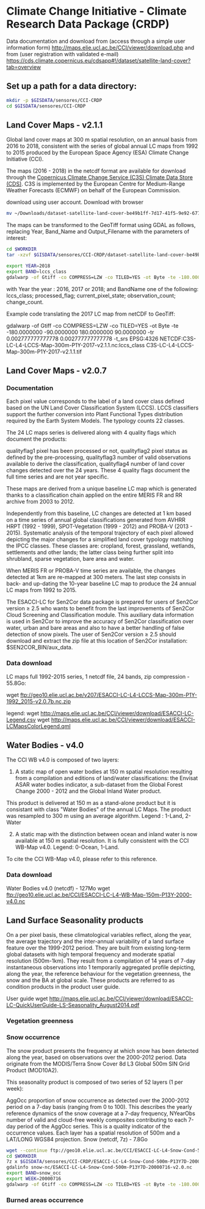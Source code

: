 # Climate Change Initiative - Climate Research Data Package (CRDP)

Data documentation and download from (access through a simple user information form)
http://maps.elie.ucl.ac.be/CCI/viewer/download.php
and from (user registration with validated e-mail)
https://cds.climate.copernicus.eu/cdsapp#!/dataset/satellite-land-cover?tab=overview

## Set up a path for a data directory:

```bash
mkdir -p $GISDATA/sensores/CCI-CRDP
cd $GISDATA/sensores/CCI-CRDP
```

## Land Cover Maps - v2.1.1

Global land cover maps at 300 m spatial resolution, on an annual basis from 2016 to 2018, consistent with the series of global annual LC maps from 1992 to 2015 produced by the European Space Agency (ESA) Climate Change Initiative (CCI).

The maps (2016 - 2018) in the netcdf format are available for download through the [Copernicus Climate Change Service (C3S) Climate Data Store (CDS)](https://cds.climate.copernicus.eu/cdsapp#!/dataset/satellite-land-cover?tab=overview). C3S is implemented by the European Centre for Medium-Range Weather Forecasts (ECMWF) on behalf of the European Commission.

download using user account. Download with browser
```sh
mv ~/Downloads/dataset-satellite-land-cover-be49b1ff-7d17-41f5-9e92-677789bc214b.tar.gz  $GISDATA/sensores/CCI-CRDP

```

The maps can be transformed to the GeoTiff format using GDAL as follows, replacing Year, Band_Name and Output_Filename with the parameters of interest:
```sh
cd $WORKDIR
tar -xzvf $GISDATA/sensores/CCI-CRDP/dataset-satellite-land-cover-be49b1ff-7d17-41f5-9e92-677789bc214b.tar.gz


```

```sh
export YEAR=2018
export BAND=lccs_class
gdalwarp -of Gtiff -co COMPRESS=LZW -co TILED=YES -ot Byte -te -180.0000000 -90.0000000 180.0000000 90.0000000 -tr 0.002777777777778 0.002777777777778 -t_srs EPSG:4326 NETCDF:C3S-LC-L4-LCCS-Map-300m-P1Y-${YEAR}-v2.1.1.nc:${BAND} CCI-LC-${YEAR}-${BAND}.tif
```
with Year the year : 2016, 2017 or 2018; and BandName one of the following: lccs_class; processed_flag; current_pixel_state; observation_count; change_count.

Example code translating the 2017 LC map from netCDF to GeoTiff:

gdalwarp -of Gtiff -co COMPRESS=LZW -co TILED=YES -ot Byte -te -180.0000000 -90.0000000 180.0000000 90.0000000 -tr 0.002777777777778 0.002777777777778 -t_srs EPSG:4326 NETCDF:C3S-LC-L4-LCCS-Map-300m-P1Y-2017-v2.1.1.nc:lccs_class C3S-LC-L4-LCCS-Map-300m-P1Y-2017-v2.1.1.tif

## Land Cover Maps - v2.0.7

### Documentation
Each pixel value corresponds to the label of a land cover class defined based on the UN Land Cover Classification System (LCCS). LCCS classifiers support the further conversion into Plant Functional Types distribution required by the Earth System Models. The typology counts 22 classes.

The 24 LC maps series is delivered along with 4 quality flags which document the products:

qualityflag1 pixel has been processed or not,
qualityflag2 pixel status as defined by the pre-processing,
qualityflag3 number of valid observations available to derive the classification,
qualityflag4 number of land cover changes detected over the 24 years.
These 4 quality flags document the full time series and are not year specific.

These maps are derived from a unique baseline LC map which is generated thanks to a classification chain applied on the entire MERIS FR and RR archive from 2003 to 2012.

Independently from this baseline, LC changes are detected at 1 km based on a time series of annual global classifications generated from AVHRR HRPT (1992 - 1999), SPOT-Vegetation (1999 - 2012) and PROBA-V (2013 - 2015). Systematic analysis of the temporal trajectory of each pixel allowed depicting the major changes for a simplified land cover typology matching the IPCC classes. These classes are: cropland, forest, grassland, wetlands, settlements and other lands; the latter class being further split into shrubland, sparse vegetation, bare area and water.

When MERIS FR or PROBA-V time series are available, the changes detected at 1km are re-mapped at 300 meters. The last step consists in back- and up-dating the 10-year baseline LC map to produce the 24 annual LC maps from 1992 to 2015.

The ESACCI-LC for Sen2Cor data package is prepared for users of Sen2Cor version ≥ 2.5 who wants to benefit from the last improvements of Sen2Cor Cloud Screening and Classification module. This auxiliary data information is used in Sen2Cor to improve the accuracy of Sen2Cor classification over water, urban and bare areas and also to have a better handling of false detection of snow pixels. The user of Sen2Cor version ≥ 2.5 should download and extract the zip file at this location of Sen2Cor installation: $SEN2COR_BIN/aux_data.
### Data download

LC maps full 1992-2015 series, 1 netcdf file, 24 bands, zip compression - 55.8Go:

wget ftp://geo10.elie.ucl.ac.be/v207/ESACCI-LC-L4-LCCS-Map-300m-P1Y-1992_2015-v2.0.7b.nc.zip

legend:
wget http://maps.elie.ucl.ac.be/CCI/viewer/download/ESACCI-LC-Legend.csv
wget http://maps.elie.ucl.ac.be/CCI/viewer/download/ESACCI-LCMapsColorLegend.qml

## Water Bodies - v4.0
The CCI WB v4.0 is composed of two layers:

1. A static map of open water bodies at 150 m spatial resolution resulting from a compilation and editions of land/water classifications: the Envisat ASAR water bodies indicator, a sub-dataset from the Global Forest Change 2000 - 2012 and the Global Inland Water product.

This product is delivered at 150 m as a stand-alone product but it is consistant with class "Water Bodies" of the annual LC Maps. The product was resampled to 300 m using an average algorithm. Legend : 1-Land, 2-Water

2. A static map with the distinction between ocean and inland water is now available at 150 m spatial resolution. It is fully consistent with the CCI WB-Map v4.0. Legend: 0-Ocean, 1-Land.

To cite the CCI WB-Map v4.0, please refer to this reference.
### Data download
Water Bodies v4.0 (netcdf) - 127Mo
wget ftp://geo10.elie.ucl.ac.be/CCI/ESACCI-LC-L4-WB-Map-150m-P13Y-2000-v4.0.nc

## Land Surface Seasonality products
On a per pixel basis, these climatological variables reflect, along the year, the average trajectory and the inter-annual variability of a land surface feature over the 1999-2012 period. They are built from existing long-term global datasets with high temporal frequency and moderate spatial resolution (500m-1km). They result from a compilation of 14 years of 7-day instantaneous observations into 1 temporarily aggregated profile depicting, along the year, the reference behaviour for the vegetation greenness, the snow and the BA at global scale. These products are referred to as condition products in the product user guide.

User guide
wget http://maps.elie.ucl.ac.be/CCI/viewer/download/ESACCI-LC-QuickUserGuide-LS-Seasonality_August2014.pdf

### Vegetation greenness
### Snow occurrence

The snow product presents the frequency at which snow has been detected along the year, based on observations over the 2000-2012 period. Data originate from the MODIS/Terra Snow Cover 8d L3 Global 500m SIN Grid Product (MOD10A2).

This seasonality product is composed of two series of 52 layers (1 per week):

AggOcc proportion of snow occurrence as detected over the 2000-2012 period on a 7-day basis (ranging from 0 to 100). This describes the yearly reference dynamics of the snow coverage at a 7-day frequency,
NYearObs number of valid and cloud-free weekly composites contributing to each 7-day period of the AggOcc series. This is a quality indicator of the occurrence values.
Each layer has a spatial resolution of 500m and a LAT/LONG WGS84 projection.
Snow (netcdf, 7z) - 7.8Go
```sh
wget --continue ftp://geo10.elie.ucl.ac.be/CCI/ESACCI-LC-L4-Snow-Cond-500m-P13Y7D-2000-2012-v2.0.nc.7z
cd $WORKDIR
7z x $GISDATA/sensores/CCI-CRDP/ESACCI-LC-L4-Snow-Cond-500m-P13Y7D-2000-2012-v2.0.nc.7z
gdalinfo snow-nc/ESACCI-LC-L4-Snow-Cond-500m-P13Y7D-20000716-v2.0.nc
export BAND=snow_occ
export WEEK=20000716
gdalwarp -of Gtiff -co COMPRESS=LZW -co TILED=YES -ot Byte -te -180.0000000 -90.0000000 180.0000000 90.0000000  -t_srs EPSG:4326 NETCDF:snow-nc/ESACCI-LC-L4-Snow-Cond-500m-P13Y7D-${WEEK}-v2.0.nc:${BAND} Snow-Cond-${WEEK}-${BAND}.tif

```


### Burned areas occurrence
